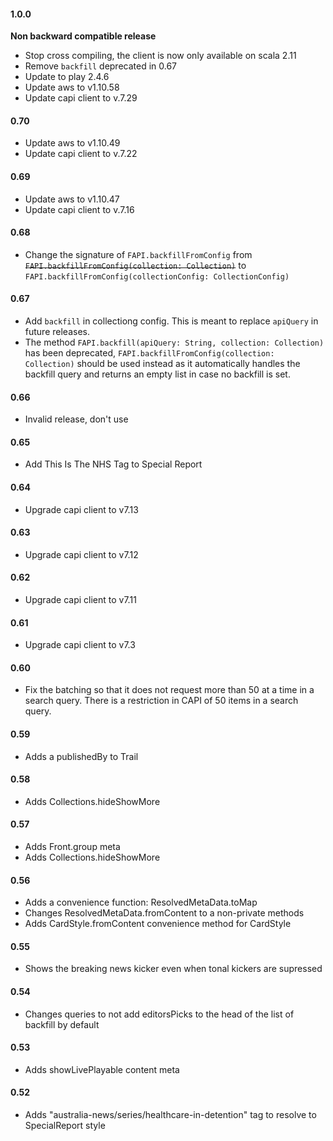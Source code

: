 #### 1.0.0

  __Non backward compatible release__

  - Stop cross compiling, the client is now only available on scala 2.11
  - Remove `backfill` deprecated in 0.67
  - Update to play 2.4.6
  - Update aws to v1.10.58
  - Update capi client to v.7.29

#### 0.70

  - Update aws to v1.10.49
  - Update capi client to v.7.22

#### 0.69

  - Update aws to v1.10.47
  - Update capi client to v.7.16

#### 0.68

  - Change the signature of `FAPI.backfillFromConfig` from ~~`FAPI.backfillFromConfig(collection: Collection)`~~ to `FAPI.backfillFromConfig(collectionConfig: CollectionConfig)`

#### 0.67

  - Add `backfill` in collectiong config. This is meant to replace `apiQuery` in future releases.
  - The method `FAPI.backfill(apiQuery: String, collection: Collection)` has been deprecated, `FAPI.backfillFromConfig(collection: Collection)` should be used instead as it automatically handles the backfill query and returns an empty list in case no backfill is set.


#### 0.66

  - Invalid release, don't use

#### 0.65

  - Add This Is The NHS Tag to Special Report
  
#### 0.64

  - Upgrade capi client to v7.13

#### 0.63

  - Upgrade capi client to v7.12

#### 0.62

  - Upgrade capi client to v7.11

#### 0.61

  - Upgrade capi client to v7.3

#### 0.60

  - Fix the batching so that it does not request more than 50 at a time in a search query. There is a restriction in CAPI of 50 items in a search query.

#### 0.59

  - Adds a publishedBy to Trail

#### 0.58

  - Adds Collections.hideShowMore

#### 0.57

  - Adds Front.group meta
  - Adds Collections.hideShowMore

#### 0.56

  - Adds a convenience function: ResolvedMetaData.toMap
  - Changes ResolvedMetaData.fromContent to a non-private methods
  - Adds CardStyle.fromContent convenience method for CardStyle

#### 0.55

  - Shows the breaking news kicker even when tonal kickers are supressed

#### 0.54

  - Changes queries to not add editorsPicks to the head of the list of backfill by default


#### 0.53

  - Adds showLivePlayable content meta


#### 0.52

  - Adds "australia-news/series/healthcare-in-detention" tag to resolve to SpecialReport style
